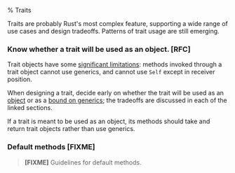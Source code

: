 % Traits

Traits are probably Rust's most complex feature, supporting a wide range of use
cases and design tradeoffs. Patterns of trait usage are still emerging.

### Know whether a trait will be used as an object. [RFC]

Trait objects have some [significant limitations](objects.md): methods
invoked through a trait object cannot use generics, and cannot use
`Self` except in receiver position.

When designing a trait, decide early on whether the trait will be used
as an [object](objects.md) or as a [bound on generics](generics.md);
the tradeoffs are discussed in each of the linked sections.

If a trait is meant to be used as an object, its methods should take
and return trait objects rather than use generics.


### Default methods [FIXME]

> **[FIXME]** Guidelines for default methods.
